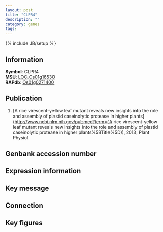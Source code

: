 ```yaml
---
layout: post
title: "CLPR4"
description: ""
category: genes
tags: 
---
```

{% include JB/setup %}

## Information
__Symbol__: CLPR4  
__MSU__: [LOC_Os01g16530](http://rice.plantbiology.msu.edu/cgi-bin/ORF_infopage.cgi?orf=LOC_Os01g16530)  
__RAPdb__: [Os01g0271400](http://rapdb.dna.affrc.go.jp/viewer/gbrowse_details/irgsp1?name=Os01g0271400)  

## Publication
1. [A rice virescent-yellow leaf mutant reveals new insights into the role and assembly of plastid caseinolytic protease in higher plants](http://www.ncbi.nlm.nih.gov/pubmed?term=(A rice virescent-yellow leaf mutant reveals new insights into the role and assembly of plastid caseinolytic protease in higher plants%5BTitle%5D)), 2013, Plant Physiol.

## Genbank accession number

## Expression information

## Key message

## Connection

## Key figures


